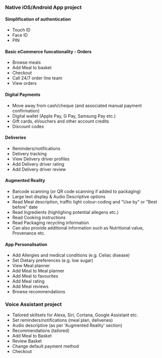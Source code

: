 ### Native iOS/Android App project

#### Simplification of authentication

* Touch ID
* Face ID
* PIN
  
#### Basic eCommerce funcationality - Orders

* Browse meals
* Add Meal to basket
* Checkout
* Call 24/7 order line team
* View orders
  
#### Digital Payments

* Move away from cash/cheque (and associated manual payment confirmation)
* Digital wallet (Apple Pay, G Pay, Samsung Pay etc.)
* Gift cards, eVouchers and other account credits
* Discount codes

#### Deliveries

* Reminders/notifications
* Delivery tracking
* View Delivery driver profiles
* Add Delivery driver rating
* Add Delivery driver review

#### Augmented Reality

* Barcode scanning (or QR code scanning if added to packaging)
* Large text display & Audio Descriptive options
* Read Meal description, traffic light colour-coding and "Use by" or "Best before" date
* Read Ingredients (highlighing potential allegens etc.)
* Read Cooking instructions
* Read Packaging recycling information
* Can also provide additional information such as Nutritional value, Provenance etc.

#### App Personalisation

* Add Allergies and medical conditions (e.g. Celiac disease)
* Set Dietary preferences (e.g. low sugar)
* View Meal planner
* Add Meal to Meal planner
* Add Meal to favourites
* Add Meal rating
* Add Meal reviews
* Browse recommendations

### Voice Assistant project

* Tailored skillsets for Alexa, Siri, Cortana, Google Assistant etc.
* Set reminders/notifications (meal plan, deliveries)
* Audio descriptive (as per 'Augmented Reality' section)
* Recommendations (tailored)
* Add Meal to Basket
* Review Basket
* Change default payment method
* Checkout
